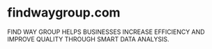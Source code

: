 # findwaygroup.com
FIND WAY GROUP HELPS BUSINESSES INCREASE EFFICIENCY AND IMPROVE QUALITY THROUGH SMART DATA ANALYSIS.
